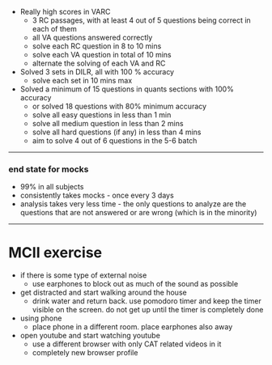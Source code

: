 - Really high scores in VARC
	- 3 RC passages, with at least 4 out of 5 questions being correct in each of them
	- all VA questions answered correctly
	- solve each RC question in 8 to 10 mins
	- solve each VA question in total of 10 mins
	- alternate the solving of each VA and RC
- Solved 3 sets in DILR, all with 100 % accuracy
	- solve each set in 10 mins max
- Solved a minimum of 15 questions in quants sections with 100% accuracy
	- or solved 18 questions with 80% minimum accuracy
	- solve all easy questions in less than 1 min
	- solve all medium question in less than 2 mins
	- solve all hard questions (if any) in less than 4 mins
	- aim to solve 4 out of 6 questions in the 5-6 batch
---
### end state for mocks
- 99% in all subjects
- consistently takes mocks - once every 3 days
- analysis takes very less time - the only questions to analyze are the questions that are not answered or are wrong (which is in the minority)
---
# MCII exercise
- if there is some type of external noise
	- use earphones to block out as much of the sound as possible
- get distracted and start walking around the house
	- drink water and return back. use pomodoro timer and keep the timer visible on the screen. do not get up until the timer is completely done
- using phone
	- place phone in a different room. place earphones also away
- open youtube and start watching youtube
	- use a different browser with only CAT related videos in it
	- completely new browser profile